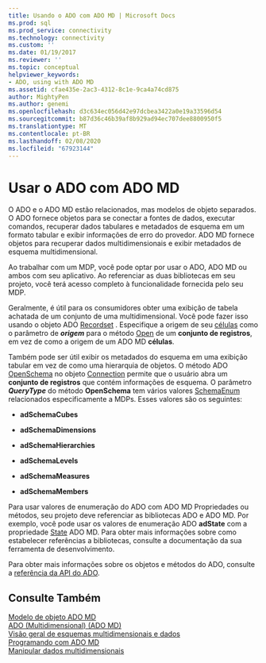 ```yaml
---
title: Usando o ADO com ADO MD | Microsoft Docs
ms.prod: sql
ms.prod_service: connectivity
ms.technology: connectivity
ms.custom: ''
ms.date: 01/19/2017
ms.reviewer: ''
ms.topic: conceptual
helpviewer_keywords:
- ADO, using with ADO MD
ms.assetid: cfae435e-2ac3-4312-8c1e-9ca4a74cd875
author: MightyPen
ms.author: genemi
ms.openlocfilehash: d3c634ec056d42e97dcbea3422a0e19a33596d54
ms.sourcegitcommit: b87d36c46b39af8b929ad94ec707dee8800950f5
ms.translationtype: MT
ms.contentlocale: pt-BR
ms.lasthandoff: 02/08/2020
ms.locfileid: "67923144"
---
```

# <a name="using-ado-with-ado-md"></a>Usar o ADO com ADO MD
O ADO e o ADO MD estão relacionados, mas modelos de objeto separados. O ADO fornece objetos para se conectar a fontes de dados, executar comandos, recuperar dados tabulares e metadados de esquema em um formato tabular e exibir informações de erro do provedor. ADO MD fornece objetos para recuperar dados multidimensionais e exibir metadados de esquema multidimensional.  
  
 Ao trabalhar com um MDP, você pode optar por usar o ADO, ADO MD ou ambos com seu aplicativo. Ao referenciar as duas bibliotecas em seu projeto, você terá acesso completo à funcionalidade fornecida pelo seu MDP.  
  
 Geralmente, é útil para os consumidores obter uma exibição de tabela achatada de um conjunto de uma multidimensional. Você pode fazer isso usando o objeto ADO [Recordset](../../../ado/reference/ado-api/recordset-object-ado.md) . Especifique a origem de seu [células](../../../ado/reference/ado-md-api/cellset-object-ado-md.md) como o parâmetro de ***origem*** para o método [Open](../../../ado/reference/ado-api/open-method-ado-recordset.md) de um **conjunto de registros**, em vez de como a origem de um ADO MD **células**.  
  
 Também pode ser útil exibir os metadados do esquema em uma exibição tabular em vez de como uma hierarquia de objetos. O método ADO [OpenSchema](../../../ado/reference/ado-api/openschema-method.md) no objeto [Connection](../../../ado/reference/ado-api/connection-object-ado.md) permite que o usuário abra um **conjunto de registros** que contém informações de esquema. O parâmetro ***QueryType*** do método **OpenSchema** tem vários valores [SchemaEnum](../../../ado/reference/ado-api/schemaenum.md) relacionados especificamente a MDPs. Esses valores são os seguintes:  
  
-   **adSchemaCubes**  
  
-   **adSchemaDimensions**  
  
-   **adSchemaHierarchies**  
  
-   **adSchemaLevels**  
  
-   **adSchemaMeasures**  
  
-   **adSchemaMembers**  
  
 Para usar valores de enumeração do ADO com ADO MD Propriedades ou métodos, seu projeto deve referenciar as bibliotecas ADO e ADO MD. Por exemplo, você pode usar os valores de enumeração ADO **adState** com a propriedade [State](../../../ado/reference/ado-md-api/state-property-ado-md.md) ADO MD. Para obter mais informações sobre como estabelecer referências a bibliotecas, consulte a documentação da sua ferramenta de desenvolvimento.  
  
 Para obter mais informações sobre os objetos e métodos do ADO, consulte a [referência da API do ADO](../../../ado/reference/ado-api/ado-api-reference.md).  
  
## <a name="see-also"></a>Consulte Também  
 [Modelo de objeto ADO MD](../../../ado/reference/ado-md-api/ado-md-object-model.md)   
 [ADO (Multidimensional) (ADO MD)](../../../ado/guide/multidimensional/ado-multidimensional-ado-md.md)   
 [Visão geral de esquemas multidimensionais e dados](../../../ado/guide/multidimensional/overview-of-multidimensional-schemas-and-data.md)   
 [Programando com ADO MD](../../../ado/guide/multidimensional/programming-with-ado-md.md)   
 [Manipular dados multidimensionais](../../../ado/guide/multidimensional/working-with-multidimensional-data.md)
